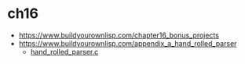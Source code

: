 # ch16


- https://www.buildyourownlisp.com/chapter16_bonus_projects
- https://www.buildyourownlisp.com/appendix_a_hand_rolled_parser
  - [hand_rolled_parser.c](https://github.com/orangeduck/BuildYourOwnLisp/blob/master/src/hand_rolled_parser.c)
